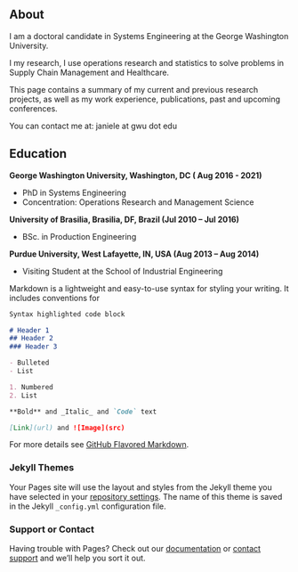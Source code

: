 ## About

I am a doctoral candidate in Systems Engineering at the George Washington University.

I my research, I use operations research and statistics to solve problems in Supply Chain Management and Healthcare.

This page contains a summary of my current and previous research projects, as well as my work experience, publications, past and upcoming conferences.

You can contact me at: janiele at gwu dot edu

## Education

**George Washington University, Washington, DC ( Aug 2016 -  2021)**

- PhD in Systems Engineering 
- Concentration: Operations Research and Management Science

**University of Brasilia, Brasilia, DF, Brazil (Jul 2010 – Jul 2016)**

- BSc. in Production Engineering

**Purdue University, West Lafayette, IN, USA (Aug 2013 – Aug 2014)**

- Visiting Student at the School of Industrial Engineering

Markdown is a lightweight and easy-to-use syntax for styling your writing. It includes conventions for

```markdown
Syntax highlighted code block

# Header 1
## Header 2
### Header 3

- Bulleted
- List

1. Numbered
2. List

**Bold** and _Italic_ and `Code` text

[Link](url) and ![Image](src)
```

For more details see [GitHub Flavored Markdown](https://guides.github.com/features/mastering-markdown/).

### Jekyll Themes

Your Pages site will use the layout and styles from the Jekyll theme you have selected in your [repository settings](https://github.com/janielecustodio/janielecustodio.github.io/settings). The name of this theme is saved in the Jekyll `_config.yml` configuration file.

### Support or Contact

Having trouble with Pages? Check out our [documentation](https://help.github.com/categories/github-pages-basics/) or [contact support](https://github.com/contact) and we’ll help you sort it out.
